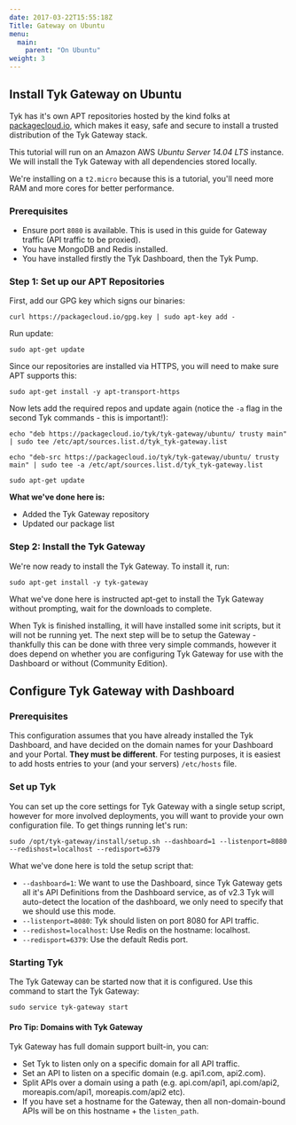 ```yaml
---
date: 2017-03-22T15:55:18Z
Title: Gateway on Ubuntu
menu:
  main:
    parent: "On Ubuntu"
weight: 3 
---
```


## <a name="install-tyk-ubuntu-gateway"></a>Install Tyk Gateway on Ubuntu

Tyk has it's own APT repositories hosted by the kind folks at [packagecloud.io][1], which makes it easy, safe and secure to install a trusted distribution of the Tyk Gateway stack.

This tutorial will run on an Amazon AWS *Ubuntu Server 14.04 LTS* instance. We will install the Tyk Gateway with all dependencies stored locally.

We're installing on a `t2.micro` because this is a tutorial, you'll need more RAM and more cores for better performance.

### Prerequisites

*   Ensure port `8080` is available. This is used in this guide for Gateway traffic (API traffic to be proxied).
*   You have MongoDB and Redis installed.
*   You have installed firstly the Tyk Dashboard, then the Tyk Pump.

### Step 1: Set up our APT Repositories

First, add our GPG key which signs our binaries:

```{.copyWrapper}
curl https://packagecloud.io/gpg.key | sudo apt-key add -
```

Run update:
```{.copyWrapper}
sudo apt-get update
```

Since our repositories are installed via HTTPS, you will need to make sure APT supports this:
```{.copyWrapper}
sudo apt-get install -y apt-transport-https 
```

Now lets add the required repos and update again (notice the `-a` flag in the second Tyk commands - this is important!):
```{.copyWrapper}
echo "deb https://packagecloud.io/tyk/tyk-gateway/ubuntu/ trusty main" | sudo tee /etc/apt/sources.list.d/tyk_tyk-gateway.list

echo "deb-src https://packagecloud.io/tyk/tyk-gateway/ubuntu/ trusty main" | sudo tee -a /etc/apt/sources.list.d/tyk_tyk-gateway.list

sudo apt-get update
```

**What we've done here is:**

*   Added the Tyk Gateway repository
*   Updated our package list

### Step 2: Install the Tyk Gateway

We're now ready to install the Tyk Gateway. To install it, run:

```{.copyWrapper}
sudo apt-get install -y tyk-gateway
```
What we've done here is instructed apt-get to install the Tyk Gateway without prompting, wait for the downloads to complete.

When Tyk is finished installing, it will have installed some init scripts, but it will not be running yet. The next step will be to setup the Gateway - thankfully this can be done with three very simple commands, however it does depend on whether you are configuring Tyk Gateway for use with the Dashboard or without (Community Edition).

## <a name="configure-tyk-gateway-with-dashboard"></a> Configure Tyk Gateway with Dashboard

### Prerequisites

This configuration assumes that you have already installed the Tyk Dashboard, and have decided on the domain names for your Dashboard and your Portal. **They must be different**. For testing purposes, it is easiest to add hosts entries to your (and your servers) `/etc/hosts` file.

### Set up Tyk

You can set up the core settings for Tyk Gateway with a single setup script, however for more involved deployments, you will want to provide your own configuration file. To get things running let's run:
```{.copyWrapper}
sudo /opt/tyk-gateway/install/setup.sh --dashboard=1 --listenport=8080 --redishost=localhost --redisport=6379
```

What we've done here is told the setup script that:

*   `--dashboard=1`: We want to use the Dashboard, since Tyk Gateway gets all it's API Definitions from the Dashboard service, as of v2.3 Tyk will auto-detect the location of the dashboard, we only need to specify that we should use this mode.
*   `--listenport=8080`: Tyk should listen on port 8080 for API traffic.
*   `--redishost=localhost`: Use Redis on the hostname: localhost.
*   `--redisport=6379`: Use the default Redis port.

### Starting Tyk

The Tyk Gateway can be started now that it is configured. Use this command to start the Tyk Gateway:
```{.copyWrapper}
sudo service tyk-gateway start
```

#### Pro Tip: Domains with Tyk Gateway

Tyk Gateway has full domain support built-in, you can:

*   Set Tyk to listen only on a specific domain for all API traffic.
*   Set an API to listen on a specific domain (e.g. api1.com, api2.com).
*   Split APIs over a domain using a path (e.g. api.com/api1, api.com/api2, moreapis.com/api1, moreapis.com/api2 etc).
*   If you have set a hostname for the Gateway, then all non-domain-bound APIs will be on this hostname + the `listen_path`.

[1]: https://packagecloud.io/tyk
